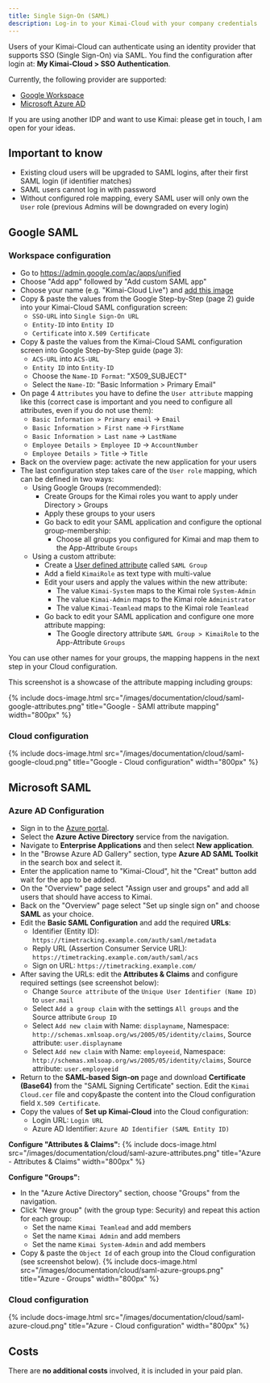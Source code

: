 ```yaml
---
title: Single Sign-On (SAML)
description: Log-in to your Kimai-Cloud with your company credentials
---
```


Users of your Kimai-Cloud can authenticate using an identity provider that supports SSO (Single Sign-On) via SAML.
You find the configuration after login at: **My Kimai-Cloud > SSO Authentication**.

Currently, the following provider are supported:

- [Google Workspace](#google-saml)
- [Microsoft Azure AD](#microsoft-saml)

If you are using another IDP and want to use Kimai: please get in touch, I am open for your ideas.

## Important to know

- Existing cloud users will be upgraded to SAML logins, after their first SAML login (if identifier matches)
- SAML users cannot log in with password
- Without configured role mapping, every SAML user will only own the `User` role (previous Admins will be downgraded on every login)

## <span id="google-saml"></span> Google SAML

### <span id="google-workspace"></span> Workspace configuration

- Go to https://admin.google.com/ac/apps/unified
- Choose "Add app" followed by "Add custom SAML app"
- Choose your name (e.g. "Kimai-Cloud Live") and [add this image](https://raw.githubusercontent.com/kimai/images/master/logo-transparent-cloud.png)
- Copy & paste the values from the Google Step-by-Step (page 2) guide into your Kimai-Cloud SAML configuration screen:
    - `SSO-URL` into `Single Sign-On URL`
    - `Entity-ID` into `Entity ID`
    - `Certificate` into `X.509 Certificate`
- Copy & paste the values from the Kimai-Cloud SAML configuration screen into Google Step-by-Step guide (page 3):
    - `ACS-URL` into `ACS-URL`
    - `Entity ID` into `Entity-ID`
    - Choose the `Name-ID Format`: "X509_SUBJECT"
    - Select the `Name-ID`: "Basic Information > Primary Email"
- On page 4 `Attributes` you have to define the `User attribute` mapping like this (correct case is important and you need to configure all attributes, even if you do not use them):
    - `Basic Information > Primary email` → `Email`
    - `Basic Information > First name` → `FirstName`
    - `Basic Information > Last name` → `LastName`
    - `Employee Details > Employee ID` → `AccountNumber`
    - `Employee Details > Title` → `Title`
- Back on the overview page: activate the new application for your users
- The last configuration step takes care of the `User role` mapping, which can be defined in two ways:
    - Using Google Groups (recommended):
        - Create Groups for the Kimai roles you want to apply under Directory > Groups
        - Apply these groups to your users
        - Go back to edit your SAML application and configure the optional group-membership:
            - Choose all groups you configured for Kimai and map them to the App-Attribute `Groups`
    - Using a custom attribute:
        - Create a [User defined attribute](https://admin.google.com/ac/customschema) called `SAML Group`
        - Add a field `KimaiRole` as text type with multi-value
        - Edit your users and apply the values within the new attribute:
            - The value `Kimai-System` maps to the Kimai role `System-Admin`
            - The value `Kimai-Admin` maps to the Kimai role `Administrator`
            - The value `Kimai-Teamlead` maps to the Kimai role `Teamlead`
        - Go back to edit your SAML application and configure one more attribute mapping:
            - The Google directory attribute `SAML Group > KimaiRole` to the App-Attribute `Groups`

You can use other names for your groups, the mapping happens in the next step in your Cloud configuration.

This screenshot is a showcase of the attribute mapping including groups:

{% include docs-image.html src="/images/documentation/cloud/saml-google-attributes.png" title="Google - SAMl attribute mapping" width="800px" %}

### <span id="google-cloud"></span> Cloud configuration

{% include docs-image.html src="/images/documentation/cloud/saml-google-cloud.png" title="Google - Cloud configuration" width="800px" %}

## <span id="microsoft-saml"></span> Microsoft SAML

### <span id="microsoft-azure"></span> Azure AD Configuration

- Sign in to the [Azure portal](https://portal.azure.com/).
- Select the **Azure Active Directory** service from the navigation.
- Navigate to **Enterprise Applications** and then select **New application**.
- In the "Browse Azure AD Gallery" section, type **Azure AD SAML Toolkit** in the search box and select it.
- Enter the application name to "Kimai-Cloud", hit the "Creat" button add wait for the app to be added.
- On the "Overview" page select "Assign user and groups" and add all users that should have access to Kimai.
- Back on the "Overview" page select "Set up single sign on" and choose **SAML** as your choice.
- Edit the **Basic SAML Configuration** and add the required **URLs**:
    - Identifier (Entity ID): `https://timetracking.example.com/auth/saml/metadata`
    - Reply URL (Assertion Consumer Service URL): `https://timetracking.example.com/auth/saml/acs`
    - Sign on URL: `https://timetracking.example.com/`
- After saving the URLs: edit the **Attributes & Claims** and configure required settings (see screenshot below):
    - Change `Source attribute` of the `Unique User Identifier (Name ID)` to `user.mail`
    - Select `Add a group claim` with the settings `All groups` and the Source attribute `Group ID`
    - Select `Add new claim` with Name: `displayname`, Namespace: `http://schemas.xmlsoap.org/ws/2005/05/identity/claims`, Source attribute: `user.displayname`
    - Select `Add new claim` with Name: `employeeid`, Namespace: `http://schemas.xmlsoap.org/ws/2005/05/identity/claims`, Source attribute: `user.employeeid`
- Return to the **SAML-based Sign-on** page and download **Certificate (Base64)** from the "SAML Signing Certificate" section. Edit the `Kimai Cloud.cer` file and copy&paste the content into the Cloud configuration field `X.509 Certificate`.
- Copy the values of **Set up Kimai-Cloud** into the Cloud configuration:
    - Login URL: `Login URL`
    - Azure AD Identifier: `Azure AD Identifier (SAML Entity ID)`

**Configure "Attributes & Claims":**
{% include docs-image.html src="/images/documentation/cloud/saml-azure-attributes.png" title="Azure - Attributes & Claims" width="800px" %}

**Configure "Groups":**
- In the "Azure Active Directory" section, choose "Groups" from the navigation.
- Click "New group" (with the group type: Security) and repeat this action for each group:
    - Set the name `Kimai Teamlead` and add members
    - Set the name `Kimai Admin` and add members
    - Set the name `Kimai System-Admin` and add members
- Copy & paste the `Object Id` of each group into the Cloud configuration (see screenshot below).
  {% include docs-image.html src="/images/documentation/cloud/saml-azure-groups.png" title="Azure - Groups" width="800px" %}


### <span id="microsoft-cloud"></span> Cloud configuration

{% include docs-image.html src="/images/documentation/cloud/saml-azure-cloud.png" title="Azure - Cloud configuration" width="800px" %}

## Costs

There are **no additional costs** involved, it is included in your paid plan.
